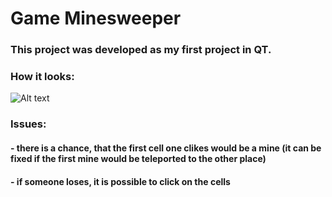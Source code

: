 # Game Minesweeper
### This project was developed as my first project in QT.
### How it looks: 

![Alt text](https://i.imgur.com/J9tyTSh.png)

### Issues:
#### - there is a chance, that the first cell one clikes would be a mine (it can be fixed if the first mine would be teleported to the other place)
#### - if someone loses, it is possible to click on the cells

